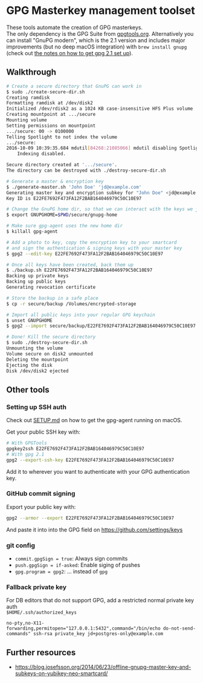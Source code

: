 # GPG Masterkey management toolset #

These tools automate the creation of GPG masterkeys.  
The only dependency is the GPG Suite from [gpgtools.org](https://gpgtools.org/).
Alternatively you can install "GnuPG modern", which is the 2.1 version
and includes major improvements (but no deep macOS integration) with
`brew install gnupg`
(check out [the notes on how to get gpg 2.1 set up](SETUP.md)).

## Walkthrough ##

```sh
# Create a secure directory that GnuPG can work in
$ sudo ./create-secure-dir.sh
Creating ramdisk
Formatting ramdisk at /dev/disk2
Initialized /dev/rdisk2 as a 1024 KB case-insensitive HFS Plus volume
Creating mountpoint at .../secure
Mounting volume
Setting permissions on mountpoint
.../secure: 00 -> 0100000
Telling Spotlight to not index the volume
.../secure:
2016-10-09 10:39:35.684 mdutil[84268:21085066] mdutil disabling Spotlight: .../secure -> kMDConfigSearchLevelFSSearchOnly
	Indexing disabled.

Secure directory created at '.../secure'.
The directory can be destroyed with ./destroy-secure-dir.sh

# Generate a master & encryption key
$ ./generate-master.sh 'John Doe' 'jd@example.com'
Generating master key and encryption subkey for "John Doe" <jd@example.com>
Key ID is E22FE7692F473FA12F2BAB164046979C50C10E97

# Change the GnuPG home dir, so that we can interact with the keys we just created
$ export GNUPGHOME=$PWD/secure/gnupg-home

# Make sure gpg-agent uses the new home dir
$ killall gpg-agent

# Add a photo to key, copy the encryption key to your smartcard
# and sign the authentication & signing keys with your master key
$ gpg2 --edit-key E22FE7692F473FA12F2BAB164046979C50C10E97

# Once all keys have been created, back them up
$ ./backup.sh E22FE7692F473FA12F2BAB164046979C50C10E97
Backing up private keys
Backing up public keys
Generating revocation certificate

# Store the backup in a safe place
$ cp -r secure/backup /Volumes/encrypted-storage

# Import all public keys into your regular GPG keychain
$ unset GNUPGHOME
$ gpg2 --import secure/backup/E22FE7692F473FA12F2BAB164046979C50C10E97.public.asc

# Done! Kill the secure directory
$ sudo ./destroy-secure-dir.sh
Unmounting the volume
Volume secure on disk2 unmounted
Deleting the mountpoint
Ejecting the disk
Disk /dev/disk2 ejected
```

## Other tools ##

### Setting up SSH auth ###

Check out [SETUP.md](SETUP.md) on how to get the gpg-agent running on macOS.

Get your public SSH key with:
```sh
# With GPGTools
gpgkey2ssh E22FE7692F473FA12F2BAB164046979C50C10E97
# With gpg 2.1
gpg2 --export-ssh-key E22FE7692F473FA12F2BAB164046979C50C10E97
```
Add it to wherever you want to authenticate with your GPG authentication key.

### GitHub commit signing ###

Export your public key with:
```sh
gpg2 --armor --export E22FE7692F473FA12F2BAB164046979C50C10E97
```

And paste it into into the GPG field on https://github.com/settings/keys

### git config ###

* `commit.gpgSign = true`: Always sign commits
* `push.gpgSign = if-asked`: Enable siging of pushes
* `gpg.program = gpg2`: ... instead of `gpg`

### Fallback private key ###

For DB editors that do not support GPG, add a restricted normal private key auth  
`$HOME/.ssh/authorized_keys`
```
no-pty,no-X11-forwarding,permitopen="127.0.0.1:5432",command="/bin/echo do-not-send-commands" ssh-rsa private_key jd+postgres-only@example.com
```

## Further resources ##

* https://blog.josefsson.org/2014/06/23/offline-gnupg-master-key-and-subkeys-on-yubikey-neo-smartcard/
